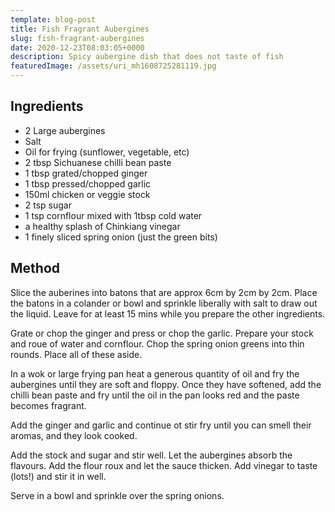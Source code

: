 ```yaml
---
template: blog-post
title: Fish Fragrant Aubergines
slug: fish-fragrant-aubergines
date: 2020-12-23T08:03:05+0000
description: Spicy aubergine dish that does not taste of fish
featuredImage: /assets/uri_mh1608725281119.jpg
---
```


## Ingredients

* 2 Large aubergines
* Salt
* Oil for frying (sunflower, vegetable, etc)
* 2 tbsp Sichuanese chilli bean paste
* 1 tbsp grated/chopped ginger
* 1 tbsp pressed/chopped garlic
* 150ml chicken or veggie stock
* 2 tsp sugar
* 1 tsp cornflour mixed with 1tbsp cold water
* a healthy splash of Chinkiang vinegar
* 1 finely sliced spring onion (just the green bits)

## Method

Slice the auberines into batons that are approx 6cm by 2cm by 2cm. Place the batons in a colander or bowl and sprinkle liberally with salt to draw out the liquid. Leave for at least 15 mins while you prepare the other ingredients.

Grate or chop the ginger and press or chop the garlic. Prepare your stock and roue of water and cornflour. Chop the spring onion greens into thin rounds. Place all of these aside.

In a wok or large frying pan heat a generous quantity of oil and fry the aubergines until they are soft and floppy.
Once they have softened, add the chilli bean paste and fry until the oil in the pan looks red and the paste becomes fragrant.

Add the ginger and garlic and continue ot stir fry until you can smell their aromas, and they look cooked.

Add the stock and sugar and stir well. Let the aubergines absorb the flavours. Add the flour roux and let the sauce thicken. Add vinegar to taste (lots!) and stir it in well.

Serve in a bowl and sprinkle over the spring onions.